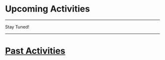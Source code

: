# Upcoming Activities

------

<p>
Stay Tuned!
</p>


<!--
## [[HPCSYSPROS Workshop23]](http://sighpc-syspros.org/workshops/2023/)
Held in conjunction with [[SC23]](https://sc23.supercomputing.org/)
-->

------

# [Past Activities](PastActivities.md)
